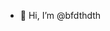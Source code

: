 - 👋 Hi, I’m @bfdthdth

<!---
bfdthdth/bfdthdth is a ✨ special ✨ repository because its `README.md` (this file) appears on your GitHub profile.
You can click the Preview link to take a look at your changes.
--->
